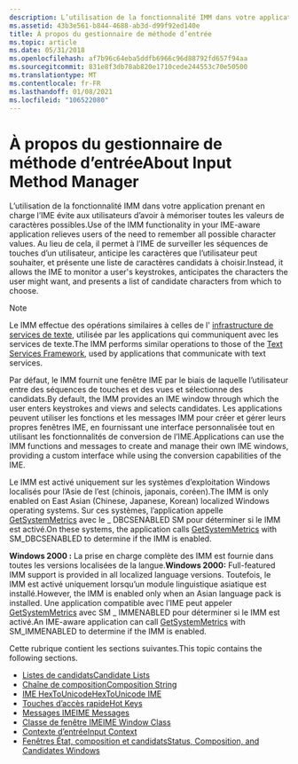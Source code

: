 ```yaml
---
description: L’utilisation de la fonctionnalité IMM dans votre application prenant en charge l’IME évite aux utilisateurs d’avoir à mémoriser toutes les valeurs de caractères possibles.
ms.assetid: 43b3e561-b844-4688-ab3d-d99f92ed140e
title: À propos du gestionnaire de méthode d’entrée
ms.topic: article
ms.date: 05/31/2018
ms.openlocfilehash: af7b96c64eba5ddfb6966c96d88792fd657f94aa
ms.sourcegitcommit: 831e8f3db78ab820e1710cede244553c70e50500
ms.translationtype: MT
ms.contentlocale: fr-FR
ms.lasthandoff: 01/08/2021
ms.locfileid: "106522080"
---
```

# <a name="about-input-method-manager"></a><span data-ttu-id="12457-103">À propos du gestionnaire de méthode d’entrée</span><span class="sxs-lookup"><span data-stu-id="12457-103">About Input Method Manager</span></span>

<span data-ttu-id="12457-104">L’utilisation de la fonctionnalité IMM dans votre application prenant en charge l’IME évite aux utilisateurs d’avoir à mémoriser toutes les valeurs de caractères possibles.</span><span class="sxs-lookup"><span data-stu-id="12457-104">Use of the IMM functionality in your IME-aware application relieves users of the need to remember all possible character values.</span></span> <span data-ttu-id="12457-105">Au lieu de cela, il permet à l’IME de surveiller les séquences de touches d’un utilisateur, anticipe les caractères que l’utilisateur peut souhaiter, et présente une liste de caractères candidats à choisir.</span><span class="sxs-lookup"><span data-stu-id="12457-105">Instead, it allows the IME to monitor a user's keystrokes, anticipates the characters the user might want, and presents a list of candidate characters from which to choose.</span></span>

> [!Note]  
> <span data-ttu-id="12457-106">Le IMM effectue des opérations similaires à celles de l' [infrastructure de services de texte](../tsf/text-services-framework.md), utilisée par les applications qui communiquent avec les services de texte.</span><span class="sxs-lookup"><span data-stu-id="12457-106">The IMM performs similar operations to those of the [Text Services Framework](../tsf/text-services-framework.md), used by applications that communicate with text services.</span></span>

 

<span data-ttu-id="12457-107">Par défaut, le IMM fournit une fenêtre IME par le biais de laquelle l’utilisateur entre des séquences de touches et des vues et sélectionne des candidats.</span><span class="sxs-lookup"><span data-stu-id="12457-107">By default, the IMM provides an IME window through which the user enters keystrokes and views and selects candidates.</span></span> <span data-ttu-id="12457-108">Les applications peuvent utiliser les fonctions et les messages IMM pour créer et gérer leurs propres fenêtres IME, en fournissant une interface personnalisée tout en utilisant les fonctionnalités de conversion de l’IME.</span><span class="sxs-lookup"><span data-stu-id="12457-108">Applications can use the IMM functions and messages to create and manage their own IME windows, providing a custom interface while using the conversion capabilities of the IME.</span></span>

<span data-ttu-id="12457-109">Le IMM est activé uniquement sur les systèmes d’exploitation Windows localisés pour l’Asie de l’est (chinois, japonais, coréen).</span><span class="sxs-lookup"><span data-stu-id="12457-109">The IMM is only enabled on East Asian (Chinese, Japanese, Korean) localized Windows operating systems.</span></span> <span data-ttu-id="12457-110">Sur ces systèmes, l’application appelle [GetSystemMetrics](/windows/win32/api/winuser/nf-winuser-getsystemmetrics) avec le \_ DBCSENABLED SM pour déterminer si le IMM est activé.</span><span class="sxs-lookup"><span data-stu-id="12457-110">On these systems, the application calls [GetSystemMetrics](/windows/win32/api/winuser/nf-winuser-getsystemmetrics) with SM\_DBCSENABLED to determine if the IMM is enabled.</span></span>

<span data-ttu-id="12457-111">**Windows 2000 :** La prise en charge complète des IMM est fournie dans toutes les versions localisées de la langue.</span><span class="sxs-lookup"><span data-stu-id="12457-111">**Windows 2000:** Full-featured IMM support is provided in all localized language versions.</span></span> <span data-ttu-id="12457-112">Toutefois, le IMM est activé uniquement lorsqu’un module linguistique asiatique est installé.</span><span class="sxs-lookup"><span data-stu-id="12457-112">However, the IMM is enabled only when an Asian language pack is installed.</span></span> <span data-ttu-id="12457-113">Une application compatible avec l’IME peut appeler [GetSystemMetrics](/windows/win32/api/winuser/nf-winuser-getsystemmetrics) avec SM \_ IMMENABLED pour déterminer si le IMM est activé.</span><span class="sxs-lookup"><span data-stu-id="12457-113">An IME-aware application can call [GetSystemMetrics](/windows/win32/api/winuser/nf-winuser-getsystemmetrics) with SM\_IMMENABLED to determine if the IMM is enabled.</span></span>

<span data-ttu-id="12457-114">Cette rubrique contient les sections suivantes.</span><span class="sxs-lookup"><span data-stu-id="12457-114">This topic contains the following sections.</span></span>

-   [<span data-ttu-id="12457-115">Listes de candidats</span><span class="sxs-lookup"><span data-stu-id="12457-115">Candidate Lists</span></span>](candidate-lists.md)
-   [<span data-ttu-id="12457-116">Chaîne de composition</span><span class="sxs-lookup"><span data-stu-id="12457-116">Composition String</span></span>](composition-string.md)
-   [<span data-ttu-id="12457-117">IME HexToUnicode</span><span class="sxs-lookup"><span data-stu-id="12457-117">HexToUnicode IME</span></span>](hextounicode-ime.md)
-   [<span data-ttu-id="12457-118">Touches d’accès rapide</span><span class="sxs-lookup"><span data-stu-id="12457-118">Hot Keys</span></span>](hot-keys.md)
-   [<span data-ttu-id="12457-119">Messages IME</span><span class="sxs-lookup"><span data-stu-id="12457-119">IME Messages</span></span>](ime-messages.md)
-   [<span data-ttu-id="12457-120">Classe de fenêtre IME</span><span class="sxs-lookup"><span data-stu-id="12457-120">IME Window Class</span></span>](ime-window-class.md)
-   [<span data-ttu-id="12457-121">Contexte d’entrée</span><span class="sxs-lookup"><span data-stu-id="12457-121">Input Context</span></span>](input-context.md)
-   [<span data-ttu-id="12457-122">Fenêtres État, composition et candidats</span><span class="sxs-lookup"><span data-stu-id="12457-122">Status, Composition, and Candidates Windows</span></span>](status--composition--and-candidates-windows.md)

 

 
